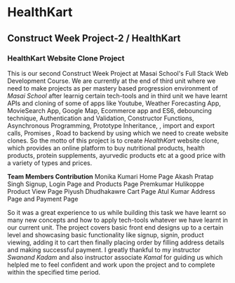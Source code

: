 # HealthKart

Construct Week Project-2 / HealthKart
  ---
 
### **HealthKart Website Clone Project**

This is our second Construct Week Project at Masai School's Full Stack Web Development Course. We are currently at the end of third unit where we need to make projects as per mastery based progression environment of _Masai School_ after learnig certain tech-tools and in third unit we have learnt APIs and cloning of some of apps like Youtube, Weather Forecasting App, MovieSearch App, Google Map, Ecommerce app and ES6, debouncing technique, Authentication and Validation, Constructor Functions, Asynchronous Programming, Prototype Inheritance, , import and export calls, Promises , Road to backend by using which we need to create website clones. So the motto of this project is to create *HealthKart* website clone, which provides an online platform to buy nutritional products, health products, protein supplements, ayurvedic products etc at a good price with a variety of types and prices. 

**Team Members          Contribution**
Monika Kumari         Home Page
Akash Pratap Singh    Signup, Login Page and Products Page
Premkumar Hulikoppe   Product View Page
Piyush Dhudhakawre    Cart Page
Atul Kumar            Address Page and Payment Page

  So it was a great experience to us while building this task we have learnt so many new concepts and how to apply tech-tools whatever we have learnt in our current unit. The project covers basic front end designs up to a certain level and showcasing basic functionality like signup, signin, product viewing, adding it to cart then finally placing order by filling address details and making successful payment. I greatly thankful to my instructor *Swanand Kadam* and also instructor associate *Kamal* for guiding us which helpled me to feel confident and work upon the project and to complete within the specified time period.
 
 



